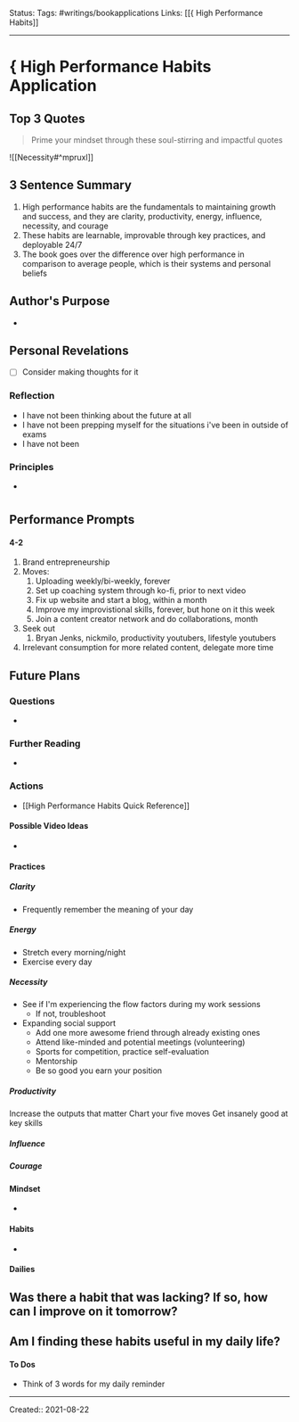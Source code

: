 
Status:
Tags: #writings/bookapplications
Links: [[{ High Performance Habits]]
___
# { High Performance Habits Application
## Top 3 Quotes
> Prime your mindset through these soul-stirring and impactful quotes

![[Necessity#^mpruxl]]


## 3 Sentence Summary
1. High performance habits are the fundamentals to maintaining growth and success, and they are clarity, productivity, energy, influence, necessity, and courage
2. These habits are learnable, improvable through key practices, and deployable 24/7
3. The book goes over the difference over high performance in comparison to average people, which is their systems and personal beliefs
## Author's Purpose
- 

## Personal Revelations
- [ ] Consider making thoughts for it
### Reflection
- I have not been thinking about the future at all
- I have not been prepping myself for the situations i've been in outside of exams
- I have not been 
### Principles
- 
#
## Performance Prompts
#### 4-2
1.  Brand entrepreneurship
2.  Moves:
	1.  Uploading weekly/bi-weekly, forever
	2.  Set up coaching system through ko-fi, prior to next video
	3.  Fix up website and start a blog, within a month
	4.  Improve my improvistional skills, forever, but hone on it this week
	5.  Join a content creator network and do collaborations, month
3. Seek out
	1. Bryan Jenks, nickmilo, productivity youtubers, lifestyle youtubers
1. Irrelevant consumption for more related content, delegate more time
## Future Plans
### Questions
- 
### Further Reading
- 
### Actions
- [[High Performance Habits Quick Reference]]
#### Possible Video Ideas
- 
#### Practices
##### Clarity
- Frequently remember the meaning of your day
##### Energy
- Stretch every morning/night
- Exercise every day
##### Necessity
- See if I'm experiencing the flow factors during my work sessions
	- If not, troubleshoot
- Expanding social support
	- Add one more awesome friend through already existing ones
	- Attend like-minded and potential meetings (volunteering)
	- Sports for competition, practice self-evaluation
	- Mentorship
	- Be so good you earn your position
##### Productivity
Increase the outputs that matter
Chart your five moves
Get insanely good at key skills
##### Influence


##### Courage
#### Mindset
- 
#### Habits
- 
#### Dailies
**Was there a habit that was lacking? If so, how can I improve on it tomorrow?**
- 

**Am I finding these habits useful in my daily life?**
- 
#### To Dos
- Think of 3 words for my daily reminder
___
Created:: 2021-08-22 
